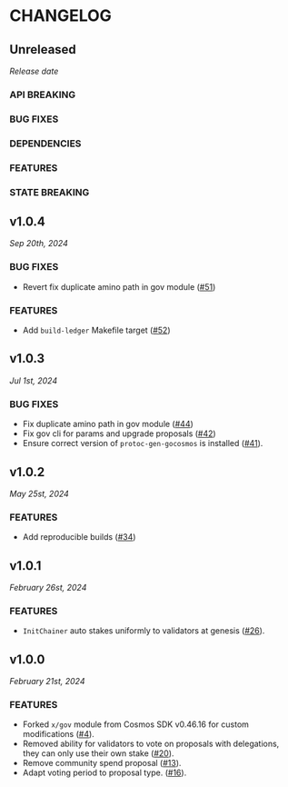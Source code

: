 # CHANGELOG

## Unreleased

*Release date*

### API BREAKING

### BUG FIXES

### DEPENDENCIES

### FEATURES

### STATE BREAKING

## v1.0.4

*Sep 20th, 2024*

### BUG FIXES

* Revert fix duplicate amino path in gov module ([#51](https://github.com/atomone-hub/govgen/pull/51))

### FEATURES

* Add `build-ledger` Makefile target ([#52](https://github.com/atomone-hub/govgen/pull/52))

## v1.0.3

*Jul 1st, 2024*

### BUG FIXES

* Fix duplicate amino path in gov module ([#44](https://github.com/atomone-hub/govgen/pull/44))
* Fix gov cli for params and upgrade proposals ([#42](https://github.com/atomone-hub/govgen/pull/42))
* Ensure correct version of `protoc-gen-gocosmos` is installed ([#41](https://github.com/atomone-hub/govgen/pull/41)).

## v1.0.2

*May 25st, 2024*

### FEATURES

* Add reproducible builds ([#34](https://github.com/atomone-hub/govgen/pull/34))

## v1.0.1

*February 26st, 2024*

### FEATURES

* `InitChainer` auto stakes uniformly to validators at genesis ([#26](https://github.com/atomone-hub/govgen/pull/26)).

## v1.0.0

*February 21st, 2024*

### FEATURES

* Forked `x/gov` module from Cosmos SDK v0.46.16 for custom modifications
  ([#4](https://github.com/atomone-hub/govgen/pull/4)).
* Removed ability for validators to vote on proposals with delegations, they can only use their own stake
  ([#20](https://github.com/atomone-hub/govgen/pull/20)).
* Remove community spend proposal
  ([#13](https://github.com/atomone-hub/govgen/pull/13)).
* Adapt voting period to proposal type.
  ([#16](https://github.com/atomone-hub/govgen/pull/16)).
